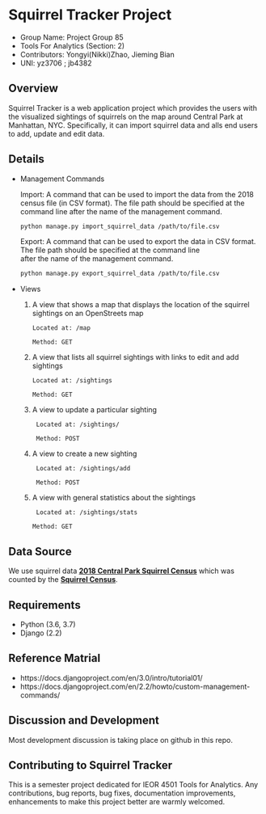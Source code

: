 # Squirrel Tracker Project

<ul>
  <li> Group Name: Project Group 85 </li>
  <li> Tools For Analytics (Section: 2) </li>
  <li> Contributors: Yongyi(Nikki)Zhao, Jieming Bian</li>
  <li> UNI: yz3706 ; jb4382 </li>
</ul>

## Overview
<p> Squirrel Tracker is a web application project which provides the users with the visualized sightings of squirrels on the map around Central Park at Manhattan, NYC. Specifically, it can import squirrel data and alls end users to add, update and edit data. 
</p>

## Details
<ul>
  <li> Management Commands </li>
    <p> Import: A command that can be used to import the data from the 2018 census file (in CSV format). The file path should be specified at the command line after the name of the management command. 

  ```sh
  python manage.py import_squirrel_data /path/to/file.csv
  ```

  Export: A command that can be used to export the data in CSV format. The file path should be specified at the command line          
  after the name of the management command.

   ```sh
  python manage.py export_squirrel_data /path/to/file.csv
   ```
   </p>
  <li> Views </li>
    <p>
    
  1. A view that shows a map that displays the location of the squirrel sightings on an OpenStreets map

         Located at: /map

         Method: GET


  2. A view that lists all squirrel sightings with links to edit and add sightings

         Located at: /sightings

         Method: GET

  3. A view to update a particular sighting

          Located at: /sightings/
        
          Method: POST

  4. A view to create a new sighting

          Located at: /sightings/add

          Method: POST

  5. A view with general statistics about the sightings

          Located at: /sightings/stats
        
         Method: GET
 </p>
</ul>

## Data Source
We use squirrel data [**2018 Central Park Squirrel Census**](https://data.cityofnewyork.us/Environment/2018-Central-Park-Squirrel-Census-Squirrel-Data/vfnx-vebw) which was counted by the [**Squirrel Census**](https://www.thesquirrelcensus.com/). 

## Requirements
<ul>
  <li> Python (3.6, 3.7) </li>
  <li> Django (2.2) </li>
</ul>

## Reference Matrial
<ul>
  <li>https://docs.djangoproject.com/en/3.0/intro/tutorial01/</li>
  <li>https://docs.djangoproject.com/en/2.2/howto/custom-management-commands/</li>
</ul>

## Discussion and Development

<p> Most development discussion is taking place on github in this repo.</p>

## Contributing to Squirrel Tracker
<p>
This is a semester project dedicated for IEOR 4501 Tools for Analytics. Any contributions, bug reports, bug fixes, documentation improvements, enhancements to make this project better are warmly welcomed.
</p>
